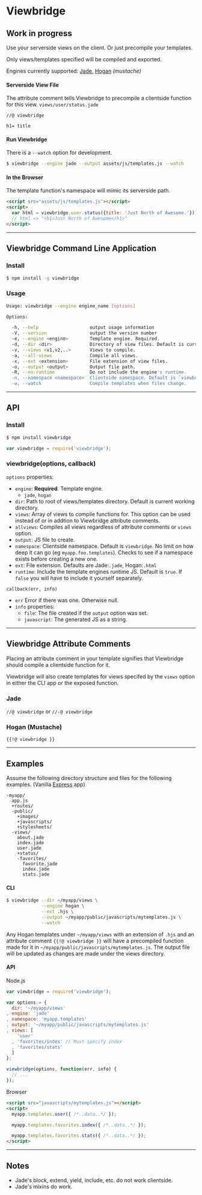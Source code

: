 Viewbridge
==========

Work in progress
-----

Use your serverside views on the client.
Or just precompile your templates.

Only views/templates specified will be compiled and exported.

Engines currently supported:
[Jade](https://github.com/visionmedia/jade/),
[Hogan](http://twitter.github.com/hogan.js/) *(mustache)*

#### Serverside View File
The attribute comment tells Viewbridge to precompile a clientside function for this view.
`views/user/status.jade`

```jade
//@ viewbridge

h1= title
```

#### Run Viewbridge
There is a `--watch` option for development.

```bash
$ viewbridge --engine jade --output assets/js/templates.js --watch
```

#### In the Browser
The template function's namespace will mimic its serverside path.

```html
<script src="assets/js/templates.js"></script>
<script>
  var html = viewbridge.user.status({title: 'Just North of Awesome.'});
  // html => "<h1>Just North of Awesome</h1>"
</script>
```

- - - - - - - - - - - - - - - - - - - - - - - - - - - - - -

Viewbridge Command Line Application
-----------------------------------

### Install

```bash
$ npm install -g viewbridge
```

### Usage

```bash
Usage: viewbridge --engine engine_name [options]

Options:

  -h, --help                   output usage information
  -V, --version                output the version number
  -e, --engine <engine>        Template engine. Required.
  -d, --dir <dir>              Directory of view files. Default is current directory.
  -v, --views <v1,v2,..>       Views to compile.
  -a, --all-views              Compile all views.
  -x, --ext <extension>        File extension of view files.
  -o, --output <output>        Output file path.
  -R, --no-runtime             Do not include the engine's runtime.
  -n, --namespace <namespace>  Clientside namespace. Default is `viewbridge`
  -w, --watch                  Compile templates when files change.
```

- - - - - - - - - - - - - - - - - - - - - - - - - - - - - -

API
--------

### Install

```bash
$ npm install viewbridge
```
```javascript
var viewbridge = require('viewbridge');
```

### viewbridge(options, callback)

`options` properties:

- `engine`:    __Required__. Template engine.
    - `jade`, `hogan`
- `dir`:       Path to root of views/templates directory. Default is current
               working directory.
- `views`:     Array of views to compile functions for.
               This option can be used instead of or in addtion to Viewbridge attribute comments.
- `allviews`:  Compiles all views regardless of attribute comments or `views` option.
- `output`:    JS file to create.
- `namespace`: Clientside namespace. Default is `viewbridge`. No limit on how deep it
               can go (eg `myapp.foo.templates`). Checks to see if a namespace exists
               before creating a new one.
- `ext`:       File extension. Defaults are Jade:`.jade`, Hogan:`.html`
- `runtime`:   Include the template engines runtime JS. Default is `true`.
               If `false` you will have to include it yourself separately.


`callback(err, info)`

- `err`  Error if there was one. Otherwise null.
- `info` properties:
    - `file`:       The file created if the `output` option was set.
    - `javascript`: The generated JS as a string.

- - - - - - - - - - - - - - - - - - - - - - - - - - - - - -

Viewbridge Attribute Comments
-----------------------------
Placing an attribute comment in your template signifies that Viewbridge
should compile a clientside function for it.

Viewbridge will also create templates for views specifed by the `views` option
in either the CLI app or the exposed function.

### Jade
`//@ viewbridge` or `//-@ viewbridge`

### Hogan (Mustache)
`{{!@ viewbridge }}`

- - - - - - - - - - - - - - - - - - - - - - - - - - - - - -

Examples
--------
Assume the following directory structure and files for the following examples.
(Vanilla [Express](http://expressjs.com/) app)

```text
-myapp/
  app.js
  +routes/
  -public/
    +images/
    +javascripts/
    +stylesheets/
  -views/
    about.jade
    index.jade
    user.jade
    +status/
    -favorites/
      favorite.jade
      index.jade
      stats.jade
```

#### CLI

```bash
$ viewbridge --dir ~/myapp/views \
             --engine hogan \
             --ext .hjs \
             --output ~/myapp/public/javascripts/mytemplates.js \
             --watch
```

Any Hogan templates under `~/myapp/views` with an extension of `.hjs` and an
attribute comment `{{!@ viewbridge }}` will have a precompiled function made
for it in `~/myapp/public/javascripts/mytemplates.js`.
The output file will be updated as changes are made under the views directory.


#### API

Node.js

```js
var viewbridge = require('viewbridge');

var options = {
  dir: '~/myapp/views'
, engine: 'jade'
, namespace: 'myapp.templates'
, output: '~/myapp/public/javascripts/mytemplates.js'
, views: [
    'user'
  , 'favorites/index' // Must specify index
  , 'favorites/stats'
  ]
};

viewbridge(options, function(err, info) {
  // ...
});
```

Browser

```html
<script src="javascripts/mytemplates.js"></script>
<script>
  myapp.templates.user({ /*..data..*/ });

  myapp.templates.favorites.index({ /*..data..*/ });

  myapp.templates.favorites.stats({ /*..data..*/ });
</script>
```

- - - - - - - - - - - - - - - - - - - - - - - - - - - - - -

Notes
-----

- Jade's block, extend, yield, include, etc. do not work clientside.
- Jade's mixins do work.

